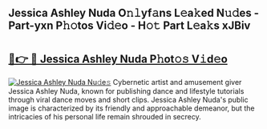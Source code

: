 ## Jessica Ashley Nuda O𝚗𝚕yf𝚊ns L𝚎a𝚔ed N𝚞𝚍es - Part-yxn P𝚑𝚘tos Vi𝚍𝚎o - H𝚘𝚝 Part L𝚎a𝚔s xJBiv

# <h2><a href="http://kf2fvt.oniu.top/?m=Jessica+Ashley+Nuda">🔗👉 🔴 Jessica Ashley Nuda P𝚑ot𝚘𝚜 V𝚒d𝚎o</a></h2>

[![Jessica Ashley Nuda Nu𝚍e𝚜](https://i.imgur.com/0qMVB7G.gif)](http://kf2fvt.oniu.top/?m=Jessica+Ashley+Nuda)
Cybernetic artist and amusement giver Jessica Ashley Nuda, known for publishing dance and lifestyle tutorials through viral dance moves and short clips. Jessica Ashley Nuda's public image is characterized by its friendly and approachable demeanor, but the intricacies of his personal life remain shrouded in secrecy.  
